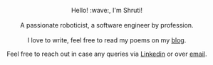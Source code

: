 <p align='center'>
Hello! :wave:, I'm Shruti!<br />
  <br />A passionate roboticist, a software engineer by profession. <br /> <br />
  I love to write, feel free to read my poems on my <a href="https://shruti.page/">blog</a>. 
</p>
<p align='center'>Feel free to reach out in case any queries via <a href="https://www.linkedin.com/in/shrutisharma1210/">Linkedin</a>
  or over <a href="mailto:shruti12101997@gmail.com">email</a>.</p>

<!--
**shruti1210/shruti1210** is a ✨ _special_ ✨ repository because its `README.md` (this file) appears on your GitHub profile.

Here are some ideas to get you started:

- 🔭 I’m currently working on ...
- 🌱 I’m currently learning ...
- 👯 I’m looking to collaborate on ...
- 🤔 I’m looking for help with ...
- 💬 Ask me about ...
- 📫 How to reach me: ...
- 😄 Pronouns: ...
- ⚡ Fun fact: ...
-->
